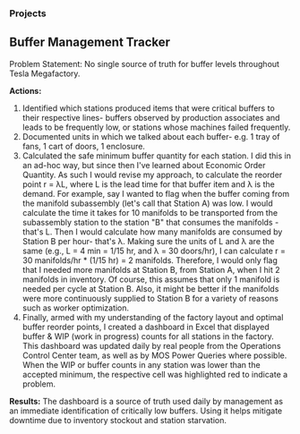 ### Projects 

## Buffer Management Tracker
Problem Statement: No single source of truth for buffer levels throughout Tesla Megafactory. 

**Actions:** 
1. Identified which stations produced items that were critical buffers to their respective lines- buffers observed by production associates and leads to be frequently low, or stations whose machines failed frequently.
2. Documented units in which we talked about each buffer- e.g. 1 tray of fans, 1 cart of doors, 1 enclosure. 
3. Calculated the safe minimum buffer quantity for each station. I did this in an ad-hoc way, but since then I've learned about Economic Order Quantity. As such I would revise my approach, to calculate the reorder point r = λL, where L is the lead time for that buffer item and λ is the demand. For example, say I wanted to flag when the buffer coming from the manifold subassembly (let's call that Station A) was low. I would calculate the time it takes for 10 manifolds to be transported from the subassembly station to the station "B" that consumes the manifolds - that's L. Then I would calculate how many manifolds are consumed by Station B per hour- that's λ. Making sure the units of L and λ are the same (e.g., L = 4 min = 1/15 hr, and λ = 30 doors/hr), I can calculate r = 30 manifolds/hr * (1/15 hr) = 2 manifolds. Therefore, I would only flag that I needed more manifolds at Station B, from Station A, when I hit 2 manifolds in inventory. Of course, this assumes that only 1 manifold is needed per cycle at Station B. Also, it might be better if the manifolds were more continuously supplied to Station B for a variety of reasons such as worker optimization.
4. Finally, armed with my understanding of the factory layout and optimal buffer reorder points, I created a dashboard in Excel that displayed buffer & WIP (work in progress) counts for all stations in the factory. This dashboard was updated daily by real people from the Operations Control Center team, as well as by MOS Power Queries where possible. When the WIP or buffer counts in any station was lower than the accepted minimum, the respective cell was highlighted red to indicate a problem. 

**Results:** The dashboard is a source of truth used daily by management as an immediate identification of critically low buffers. Using it helps mitigate downtime due to inventory stockout and station starvation. 
